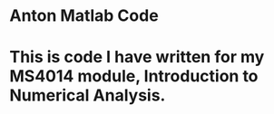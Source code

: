 # Anton Matlab Code
# This is code I have written for my MS4014 module, Introduction to Numerical Analysis. 
